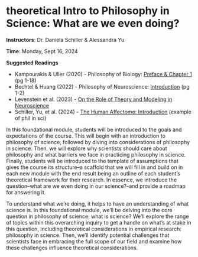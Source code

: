 # **theoretical** Intro to Philosophy in Science: What are we even doing?

**Instructors**: Dr. Daniela Schiller & Alessandra Yu     

**Time**: Monday, Sept 16, 2024      

**Suggested Readings**      
- Kampourakis & Uller (2020) - Philosophy of Biology: [Preface & Chapter 1](https://virtualmmx.ddns.net/gbooks/PhilosophyofScienceforBiologists.pdf) (pg 1-18)
- Bechtel & Huang (2022) - Philosophy of Neuroscience:  [Introduction](https://web.archive.org/web/20220209142019id_/https://www.cambridge.org/core/services/aop-cambridge-core/content/view/8EB23CCDB2E9D414EDA36CB8A5B8F62A/9781108931502AR.pdf/philosophy-of-neuroscience.pdf) (pg 1-2)
- Levenstein et al. (2023) - [On the Role of Theory and Modeling in Neuroscience](https://www.jneurosci.org/content/43/7/1074)
- Schiller, Yu, et al. (2024) - [The Human Affectome: Introduction](https://www.sciencedirect.com/science/article/pii/S0149763423004190) (example of phil in sci)

In this foundational module, students will be introduced to the goals and expectations of the course. This will begin with an introduction to philosophy of science, followed by diving into considerations of philosophy in science. Then, we will explore why scientists should care about philosophy and what barriers we face in practicing philosophy in science. Finally, students will be introduced to the template of assumptions that gives the course its structure–a scaffold that we will fill in and build on in each new module with the end result being an outline of each student’s theoretical framework for their research. In essence, we introduce the question–what are we even doing in our science?–and provide a roadmap for answering it.

To understand what we’re doing, it helps to have an understanding of what science is. In this foundational module, we’ll be delving into the core question in philosophy of science: what is science? We’ll explore the range of topics within this overarching inquiry to get a handle on what’s at stake in this question, including theoretical considerations in empirical research: philosophy in science. Then, we’ll identify potential challenges that scientists face in embracing the full scope of our field and examine how these challenges influence theoretical considerations.